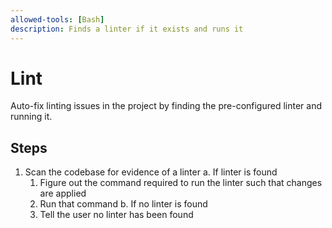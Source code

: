 ```yaml
---
allowed-tools: [Bash]
description: Finds a linter if it exists and runs it
---
```


# Lint

Auto-fix linting issues in the project by finding the pre-configured linter and running it.

## Steps

1. Scan the codebase for evidence of a linter
  a. If linter is found
    1. Figure out the command required to run the linter such that changes are applied
    2. Run that command
  b. If no linter is found
    1. Tell the user no linter has been found
